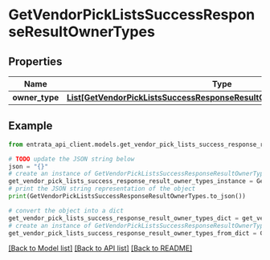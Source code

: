 # GetVendorPickListsSuccessResponseResultOwnerTypes


## Properties

Name | Type | Description | Notes
------------ | ------------- | ------------- | -------------
**owner_type** | [**List[GetVendorPickListsSuccessResponseResultOwnerTypesOwnerTypeInner]**](GetVendorPickListsSuccessResponseResultOwnerTypesOwnerTypeInner.md) |  | [optional] 

## Example

```python
from entrata_api_client.models.get_vendor_pick_lists_success_response_result_owner_types import GetVendorPickListsSuccessResponseResultOwnerTypes

# TODO update the JSON string below
json = "{}"
# create an instance of GetVendorPickListsSuccessResponseResultOwnerTypes from a JSON string
get_vendor_pick_lists_success_response_result_owner_types_instance = GetVendorPickListsSuccessResponseResultOwnerTypes.from_json(json)
# print the JSON string representation of the object
print(GetVendorPickListsSuccessResponseResultOwnerTypes.to_json())

# convert the object into a dict
get_vendor_pick_lists_success_response_result_owner_types_dict = get_vendor_pick_lists_success_response_result_owner_types_instance.to_dict()
# create an instance of GetVendorPickListsSuccessResponseResultOwnerTypes from a dict
get_vendor_pick_lists_success_response_result_owner_types_from_dict = GetVendorPickListsSuccessResponseResultOwnerTypes.from_dict(get_vendor_pick_lists_success_response_result_owner_types_dict)
```
[[Back to Model list]](../README.md#documentation-for-models) [[Back to API list]](../README.md#documentation-for-api-endpoints) [[Back to README]](../README.md)


